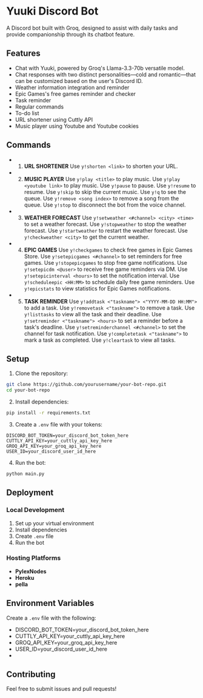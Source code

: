 # Yuuki Discord Bot

A Discord bot built with Groq, designed to assist with daily tasks and provide companionship through its chatbot feature.

## Features

- Chat with Yuuki, powered by Groq's Llama-3.3-70b versatile model.
- Chat responses with two distinct personalities—cold and romantic—that can be customized based on the user's Discord ID.
- Weather information integration and reminder
- Epic Games's free games reminder and checker
- Task reminder
- Regular commands
- To-do list
- URL shortener using Cuttly API
- Music player using Youtube and Youtube cookies

## Commands

- 1. **URL SHORTENER**
   Use `y!shorten <link>` to shorten your URL.

- 2. **MUSIC PLAYER**
   Use `y!play <title>` to play music.
   Use `y!play <youtube link>` to play music.
   Use `y!pause` to pause.
   Use `y!resume` to resume.
   Use `y!skip` to skip the current music.
   Use `y!q` to see the queue.
   Use `y!remove <song index>` to remove a song from the queue.
   Use `y!stop` to disconnect the bot from the voice channel.

- 3. **WEATHER FORECAST**
   Use `y!setweather <#channel> <city> <time>` to set a weather forecast.
   Use `y!stopweather` to stop the weather forecast.
   Use `y!startweather` to restart the weather forecast.
   Use `y!checkweather <city>` to get the current weather.

- 4. **EPIC GAMES**
   Use `y!checkgames` to check free games in Epic Games Store.
   Use `y!setepicgames <#channel>` to set reminders for free games.
   Use `y!stopepicgames` to stop free game notifications.
   Use `y!setepicdm <@user>` to receive free game reminders via DM.
   Use `y!setepicinterval <hours>` to set the notification interval.
   Use `y!scheduleepic <HH:MM>` to schedule daily free game reminders.
   Use `y!epicstats` to view statistics for Epic Games notifications.
                   
- 5. **TASK REMINDER**
   Use `y!addtask <"taskname"> <"YYYY-MM-DD HH:MM">` to add a task.
   Use `y!removetask <"taskname">` to remove a task.
   Use `y!listtasks` to view all the task and their deadline.
   Use `y!setreminder <"taskname"> <hours>` to set a reminder before a task's deadline.
   Use `y!setreminderchannel <#channel>` to set the channel for task notification.
   Use `y!completetask <"taskname">` to mark a task as completed.
   Use `y!cleartask` to view all tasks.

## Setup

1. Clone the repository:
```bash
git clone https://github.com/yourusername/your-bot-repo.git
cd your-bot-repo
```

2. Install dependencies:
```bash
pip install -r requirements.txt
```

3. Create a `.env` file with your tokens:
```
DISCORD_BOT_TOKEN=your_discord_bot_token_here
CUTTLY_API_KEY=your_cuttly_api_key_here
GROQ_API_KEY=your_groq_api_key_here
USER_ID=your_discord_user_id_here
```

4. Run the bot:
```bash
python main.py
```

## Deployment

### Local Development
1. Set up your virtual environment
2. Install dependencies
3. Create `.env` file
4. Run the bot

### Hosting Platforms
- **PylexNodes**
- **Heroku**
- **pella**

## Environment Variables

Create a `.env` file with the following:
- DISCORD_BOT_TOKEN=your_discord_bot_token_here
- CUTTLY_API_KEY=your_cuttly_api_key_here
- GROQ_API_KEY=your_groq_api_key_here
- USER_ID=your_discord_user_id_here
- 
## Contributing

Feel free to submit issues and pull requests!
